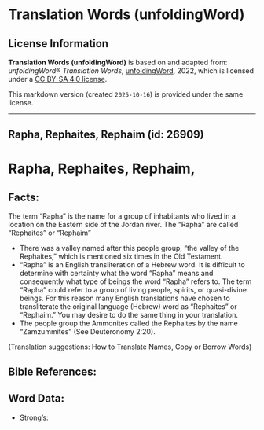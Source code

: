 # Translation Words (unfoldingWord)

## License Information

**Translation Words (unfoldingWord)** is based on and adapted from: _unfoldingWord® Translation Words_, [unfoldingWord](https://unfoldingword.org/utw), 2022, which is licensed under a [CC BY-SA 4.0 license](https://creativecommons.org/licenses/by-sa/4.0/legalcode.en).

This markdown version (created `2025-10-16`) is provided under the same license.



--------------------------------

## Rapha, Rephaites, Rephaim (id: 26909)

Rapha, Rephaites, Rephaim,
==========================

Facts:
------

The term “Rapha” is the name for a group of inhabitants who lived in a location on the Eastern side of the Jordan river. The “Rapha” are called “Rephaites” or “Rephaim”

* There was a valley named after this people group, “the valley of the Rephaites,” which is mentioned six times in the Old Testament.
* “Rapha” is an English transliteration of a Hebrew word. It is difficult to determine with certainty what the word “Rapha” means and consequently what type of beings the word “Rapha” refers to. The term “Rapha” could refer to a group of living people, spirits, or quasi\-divine beings. For this reason many English translations have chosen to transliterate the original language (Hebrew) word as “Rephaites” or “Rephaim.” You may desire to do the same thing in your translation.
* The people group the Ammonites called the Rephaites by the name “Zamzummites” (See Deuteronomy 2:20\).

(Translation suggestions: How to Translate Names, Copy or Borrow Words)

Bible References:
-----------------

Word Data:
----------

* Strong’s:


